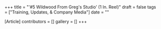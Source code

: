 +++
title = "'#5 Wildwood From Greg's Studio' (1 In. Reel)"
draft = false
tags = ["Training, Updates, & Company Media"]
date = ""

[Article]
contributors = []
gallery = []
+++